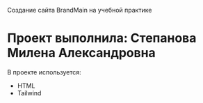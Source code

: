 Создание сайта BrandMain на учебной практике
# Проект выполнила: Степанова Милена Александровна

В проекте используется:
- HTML
- Tailwind
  
